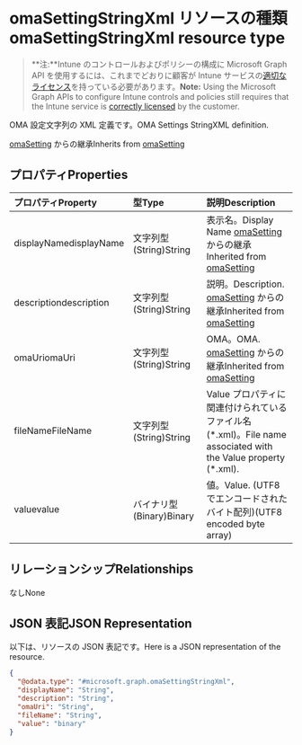 # <a name="omasettingstringxml-resource-type"></a><span data-ttu-id="be502-101">omaSettingStringXml リソースの種類</span><span class="sxs-lookup"><span data-stu-id="be502-101">omaSettingStringXml resource type</span></span>

> <span data-ttu-id="be502-102">**注:**Intune のコントロールおよびポリシーの構成に Microsoft Graph API を使用するには、これまでどおりに顧客が Intune サービスの[適切なライセンス](https://go.microsoft.com/fwlink/?linkid=839381)を持っている必要があります。</span><span class="sxs-lookup"><span data-stu-id="be502-102">**Note:** Using the Microsoft Graph APIs to configure Intune controls and policies still requires that the Intune service is [correctly licensed](https://go.microsoft.com/fwlink/?linkid=839381) by the customer.</span></span>

<span data-ttu-id="be502-103">OMA 設定文字列の XML 定義です。</span><span class="sxs-lookup"><span data-stu-id="be502-103">OMA Settings StringXML definition.</span></span>

<span data-ttu-id="be502-104">[omaSetting](../resources/intune_deviceconfig_omasetting.md) からの継承</span><span class="sxs-lookup"><span data-stu-id="be502-104">Inherits from [omaSetting](../resources/intune_deviceconfig_omasetting.md)</span></span>

## <a name="properties"></a><span data-ttu-id="be502-105">プロパティ</span><span class="sxs-lookup"><span data-stu-id="be502-105">Properties</span></span>
|<span data-ttu-id="be502-106">プロパティ</span><span class="sxs-lookup"><span data-stu-id="be502-106">Property</span></span>|<span data-ttu-id="be502-107">型</span><span class="sxs-lookup"><span data-stu-id="be502-107">Type</span></span>|<span data-ttu-id="be502-108">説明</span><span class="sxs-lookup"><span data-stu-id="be502-108">Description</span></span>|
|:---|:---|:---|
|<span data-ttu-id="be502-109">displayName</span><span class="sxs-lookup"><span data-stu-id="be502-109">displayName</span></span>|<span data-ttu-id="be502-110">文字列型 (String)</span><span class="sxs-lookup"><span data-stu-id="be502-110">String</span></span>|<span data-ttu-id="be502-111">表示名。</span><span class="sxs-lookup"><span data-stu-id="be502-111">Display Name</span></span> <span data-ttu-id="be502-112">[omaSetting](../resources/intune_deviceconfig_omasetting.md) からの継承</span><span class="sxs-lookup"><span data-stu-id="be502-112">Inherited from [omaSetting](../resources/intune_deviceconfig_omasetting.md)</span></span>|
|<span data-ttu-id="be502-113">description</span><span class="sxs-lookup"><span data-stu-id="be502-113">description</span></span>|<span data-ttu-id="be502-114">文字列型 (String)</span><span class="sxs-lookup"><span data-stu-id="be502-114">String</span></span>|<span data-ttu-id="be502-115">説明。</span><span class="sxs-lookup"><span data-stu-id="be502-115">Description.</span></span> <span data-ttu-id="be502-116">[omaSetting](../resources/intune_deviceconfig_omasetting.md) からの継承</span><span class="sxs-lookup"><span data-stu-id="be502-116">Inherited from [omaSetting](../resources/intune_deviceconfig_omasetting.md)</span></span>|
|<span data-ttu-id="be502-117">omaUri</span><span class="sxs-lookup"><span data-stu-id="be502-117">omaUri</span></span>|<span data-ttu-id="be502-118">文字列型 (String)</span><span class="sxs-lookup"><span data-stu-id="be502-118">String</span></span>|<span data-ttu-id="be502-119">OMA。</span><span class="sxs-lookup"><span data-stu-id="be502-119">OMA.</span></span> <span data-ttu-id="be502-120">[omaSetting](../resources/intune_deviceconfig_omasetting.md) からの継承</span><span class="sxs-lookup"><span data-stu-id="be502-120">Inherited from [omaSetting](../resources/intune_deviceconfig_omasetting.md)</span></span>|
|<span data-ttu-id="be502-121">fileName</span><span class="sxs-lookup"><span data-stu-id="be502-121">FileName</span></span>|<span data-ttu-id="be502-122">文字列型 (String)</span><span class="sxs-lookup"><span data-stu-id="be502-122">String</span></span>|<span data-ttu-id="be502-123">Value プロパティに関連付けられているファイル名 (\*.xml)。</span><span class="sxs-lookup"><span data-stu-id="be502-123">File name associated with the Value property (\*.xml).</span></span>|
|<span data-ttu-id="be502-124">value</span><span class="sxs-lookup"><span data-stu-id="be502-124">value</span></span>|<span data-ttu-id="be502-125">バイナリ型 (Binary)</span><span class="sxs-lookup"><span data-stu-id="be502-125">Binary</span></span>|<span data-ttu-id="be502-126">値。</span><span class="sxs-lookup"><span data-stu-id="be502-126">Value.</span></span> <span data-ttu-id="be502-127">(UTF8 でエンコードされたバイト配列)</span><span class="sxs-lookup"><span data-stu-id="be502-127">(UTF8 encoded byte array)</span></span>|

## <a name="relationships"></a><span data-ttu-id="be502-128">リレーションシップ</span><span class="sxs-lookup"><span data-stu-id="be502-128">Relationships</span></span>
<span data-ttu-id="be502-129">なし</span><span class="sxs-lookup"><span data-stu-id="be502-129">None</span></span>
## <a name="json-representation"></a><span data-ttu-id="be502-130">JSON 表記</span><span class="sxs-lookup"><span data-stu-id="be502-130">JSON Representation</span></span>
<span data-ttu-id="be502-131">以下は、リソースの JSON 表記です。</span><span class="sxs-lookup"><span data-stu-id="be502-131">Here is a JSON representation of the resource.</span></span>
<!-- {
  "blockType": "resource",
  "keyProperty": "id",
  "@odata.type": "microsoft.graph.omaSettingStringXml"
}
-->
``` json
{
  "@odata.type": "#microsoft.graph.omaSettingStringXml",
  "displayName": "String",
  "description": "String",
  "omaUri": "String",
  "fileName": "String",
  "value": "binary"
}
```



